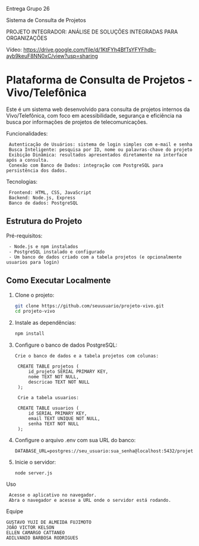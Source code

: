 Entrega Grupo 26

Sistema de Consulta de Projetos

PROJETO INTEGRADOR: ANÁLISE DE SOLUÇÕES INTEGRADAS PARA ORGANIZAÇÕES

Vídeo: https://drive.google.com/file/d/1KtFYh4BfTsYFYFhdb-ayb9keuF8NN0xC/view?usp=sharing

# Plataforma de Consulta de Projetos - Vivo/Telefônica

Este é um sistema web desenvolvido para consulta de projetos internos da Vivo/Telefônica, com foco em acessibilidade, segurança e eficiência na busca por informações de projetos de telecomunicações.

Funcionalidades:

     Autenticação de Usuários: sistema de login simples com e-mail e senha
     Busca Inteligente: pesquisa por ID, nome ou palavras-chave do projeto
     Exibição Dinâmica: resultados apresentados diretamente na interface após a consulta.
     Conexão com Banco de Dados: integração com PostgreSQL para persistência dos dados.

Tecnologias:

     Frontend: HTML, CSS, JavaScript
     Backend: Node.js, Express
     Banco de dados: PostgreSQL

## Estrutura do Projeto

Pré-requisitos:

     - Node.js e npm instalados
     - PostgreSQL instalado e configurado
     - Um banco de dados criado com a tabela projetos (e opcionalmente usuarios para login)

## Como Executar Localmente

1. Clone o projeto:
   ```bash
   git clone https://github.com/seuusuario/projeto-vivo.git
   cd projeto-vivo

2. Instale as dependências:
   ```bash
   npm install

3. Configure o banco de dados PostgreSQL:

       Crie o banco de dados e a tabela projetos com colunas:

        CREATE TABLE projetos (
            id_projeto SERIAL PRIMARY KEY,
            nome TEXT NOT NULL,
            descricao TEXT NOT NULL
        );

        Crie a tabela usuarios:

        CREATE TABLE usuarios (
            id SERIAL PRIMARY KEY,
            email TEXT UNIQUE NOT NULL,
            senha TEXT NOT NULL
        );

4. Configure o arquivo .env com sua URL do banco:

       DATABASE_URL=postgres://seu_usuario:sua_senha@localhost:5432/projetovivo

5. Inicie o servidor:

       node server.js

Uso
     
     Acesse o aplicativo no navegador.
     Abra o navegador e acesse a URL onde o servidor está rodando.

Equipe   
    
    GUSTAVO YUJI DE ALMEIDA FUJIMOTO
    JOÃO VICTOR KELSON
    ELLEN CAMARGO CATTANEO
    ADILVANIO BARBOSA RODRIGUES


 

